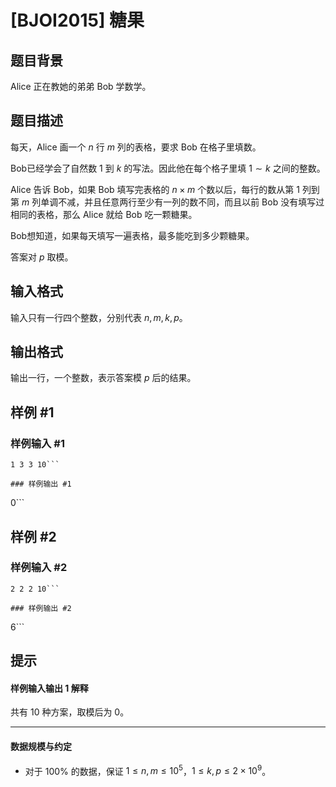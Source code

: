 # [BJOI2015] 糖果

## 题目背景

Alice 正在教她的弟弟 Bob 学数学。 

## 题目描述

每天，Alice 画一个 $n$ 行 $m$ 列的表格，要求 Bob 在格子里填数。 

Bob已经学会了自然数 $1$ 到 $k$ 的写法。因此他在每个格子里填 $1 \sim k$ 之间的整数。 

Alice 告诉 Bob，如果 Bob 填写完表格的 $n \times m$ 个数以后，每行的数从第 $1$ 列到第 $m$ 列单调不减，并且任意两行至少有一列的数不同，而且以前 Bob 没有填写过相同的表格，那么 Alice 就给 Bob 吃一颗糖果。 

Bob想知道，如果每天填写一遍表格，最多能吃到多少颗糖果。 

答案对 $p$ 取模。


## 输入格式

输入只有一行四个整数，分别代表 $n, m, k, p$。

## 输出格式

输出一行，一个整数，表示答案模 $p$ 后的结果。 

## 样例 #1

### 样例输入 #1
```
1 3 3 10```

### 样例输出 #1

```
0```

## 样例 #2

### 样例输入 #2
```
2 2 2 10```

### 样例输出 #2

```
6```

## 提示

#### 样例输入输出 1 解释

共有 $10$ 种方案，取模后为 $0$。

---

#### 数据规模与约定

- 对于 $100\%$ 的数据，保证 $1 \leq n, m \leq 10^5$，$1 \leq k,p \leq 2 \times 10^9$。
